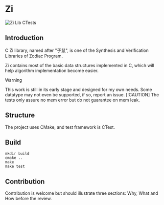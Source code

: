 # Zi
![Zi Lib CTests](https://github.com/wjrforcyber/Zi/actions/workflows/main.yml/badge.svg)

## Introduction
C Zi library, named after "子鼠", is one of the Synthesis and Verification Libraries of Zodiac Program.

Zi contains most of the basic data structures implemented in C, which will help algorithm implementation become easier.

> [!WARNING]
> This work is still in its early stage and designed for my own needs. Some datatype may not even be supported, if so, report an issue.
> [!CAUTION]
> The tests only assure no mem error but do not guarantee on mem leak.

## Structure
The project uses CMake, and test framework is CTest.

## Build
```
mkdir build
cmake ..
make
make test
```

## Contribution 
Contribution is welcome but should illustrate three sections: Why, What and How before the review.
